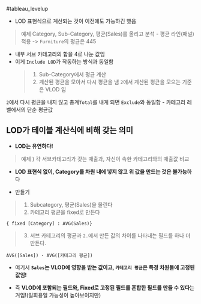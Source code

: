 #tableau_levelup 
- LOD 표현식으로 계산되는 것이 이전에도 가능하긴 했음

> 예제
> Category, Sub-Category, 평균(Sales)를 올리고 분석 - 평균 라인(패널) 적용 -> `Furniture`의 평균은 445

- 내부 서브 카테고리의 합을 4로 나눈 값임
- 이게 `Include LOD`가 작동하는 방식과 동일함
	> 1. Sub-Category에서 평균 계산
	> 2. 계산된 평균을 모아서 다시 평균을 냄
`2`에서 계산된 평균을 모으는 기준은 VLOD 임

`2`에서 다시 평균을 내지 않고 총계`Total`를 내게 되면 `Exclude`와 동일함
	- 카테고리 레벨에서의 단순 평균값


## LOD가 테이블 계산식에 비해 갖는 의미
- **LOD는 유연하다!**

> 예제 ) 각 서브카테고리가 갖는 매출과, 자신이 속한 카테고리와의 매출값 비교
- **LOD 표현식 없이, Category를 차원 내에 넣지 않고 위 값을 만드는 것은 불가능**하다

- 만들기
> 1. Subcategory, 평균(Sales)을 올린다
> 2. 카테고리 평균을 fixed로 만든다
```tableau
{ fixed [Category] : AVG(Sales)}
```

> 3. 서브 카테고리의 평균과 `2.`에서 만든 값의 차이를 나타내는 필드를 하나 더 만든다.
```tableau
AVG([Sales]) - AVG([카테고리 평균])
```
- 여기서 **`Sales`는 VLOD에 영향을 받는 값이고, `카테고리 평균`은 특정 차원들에 고정된 값임!**

- 즉 **VLOD에 포함되는 필드와, Fixed로 고정된 필드를 혼합한 필드를 만들 수 있다**는 거임!(일회용일 가능성이 높아보이지만)